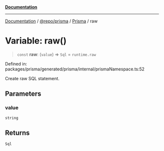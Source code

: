 [**Documentation**](../../../../../README.md)

***

[Documentation](../../../../../README.md) / [@repo/prisma](../../../README.md) / [Prisma](../README.md) / raw

# Variable: raw()

> `const` **raw**: (`value`) => `Sql` = `runtime.raw`

Defined in: packages/prisma/generated/prisma/internal/prismaNamespace.ts:52

Create raw SQL statement.

## Parameters

### value

`string`

## Returns

`Sql`
